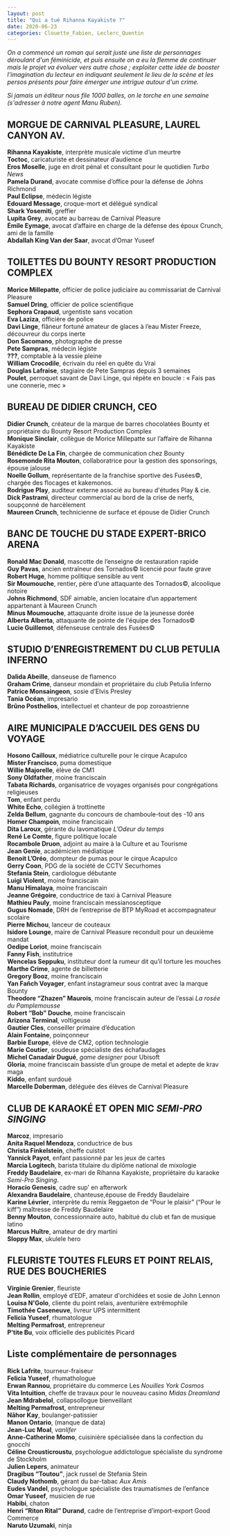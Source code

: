 ```yaml
---
layout: post
title: "Qui a tué Rihanna Kayakiste ?"
date: 2020-06-23
categories: Clouette_Fabien, Leclerc_Quentin
---
```


*On a commencé un roman qui serait juste une liste de personnages déroulant d'un féminicide, et puis ensuite on a eu la flemme de continuer mais le projet va évoluer vers autre chose ; exploiter cette idée de booster l'imagination du lecteur en indiquant seulement le lieu de la scène et les persos présents pour faire émerger une intrigue autour d'un crime.*

*Si jamais un éditeur nous file 1000 balles, on le torche en une semaine (s'adresser à notre agent Manu Ruben).*

## MORGUE DE CARNIVAL PLEASURE, LAUREL CANYON AV.

**Rihanna Kayakiste**, interprète musicale victime d’un meurtre  
**Toctoc**, caricaturiste et dessinateur d’audience  
**Eros Moselle**, juge en droit pénal et consultant pour le quotidien *Turbo News*  
**Pamela Durand**, avocate commise d’office pour la défense de Johns Richmond  
**Paul Eclipse**, médecin légiste  
**Edouard Message**, croque-mort et délégué syndical  
**Shark Yosemiti**, greffier  
**Lupita Grey**, avocate au barreau de Carnival Pleasure  
**Émile Eymage**, avocat d’affaire en charge de la défense des époux Crunch, ami de la famille  
**Abdallah King Van der Saar**, avocat d’Omar Yuseef

## TOILETTES DU BOUNTY RESORT PRODUCTION COMPLEX

**Morice Millepatte**, officier de police judiciaire au commissariat de Carnival Pleasure  
**Samuel Dring**, officier de police scientifique  
**Sephora Crapaud**, urgentiste sans vocation  
**Eva Laziza**, officière de police  
**Davi Linge**, flâneur fortuné amateur de glaces à l’eau Mister Freeze, découvreur du corps inerte  
**Don Sacomano**, photographe de presse  
**Pete Sampras**, médecin légiste  
**???**, comptable à la vessie pleine  
**William Crocodile**, écrivain du réel en quête du Vrai  
**Douglas Lafraise**, stagiaire de Pete Sampras depuis 3 semaines  
**Poulet**, perroquet savant de Davi Linge, qui répète en boucle : « Fais pas une connerie, mec »

## BUREAU DE DIDIER CRUNCH, CEO

**Didier Crunch**, créateur de la marque de barres chocolatées Bounty et propriétaire du Bounty Resort Production Complex  
**Monique Sinclair**, collègue de Morice Millepatte sur l’affaire de Rihanna Kayakiste  
**Bénédicte De La Fin**, chargée de communication chez Bounty  
**Rosemonde Rita Mouton**, collaboratrice pour la gestion des sponsorings, épouse jalouse   
**Noelle Gollum**, représentante de la franchise sportive des Fusées©, chargée des flocages et kakemonos.  
**Rodrigue Play**, auditeur externe associé au bureau d'études Play & cie.  
**Dick Pastrami**, directeur commercial au bord de la crise de nerfs, soupçonné de harcèlement   
**Maureen Crunch**, technicienne de surface et épouse de Didier Crunch

## BANC DE TOUCHE DU STADE EXPERT-BRICO ARENA

**Ronald Mac Donald**, mascotte de l’enseigne de restauration rapide  
**Guy Pavas**, ancien entraîneur des Tornados© licencié pour faute grave  
**Robert Huge**, homme politique sensible au vent  
**Sir Moumouche**, rentier, père d’une attaquante des Tornados©, alcoolique notoire  
**Johns Richmond**, SDF aimable, ancien locataire d’un appartement appartenant à Maureen Crunch  
**Minus Moumouche**, attaquante droite issue de la jeunesse dorée  
**Alberta Alberta**, attaquante de pointe de l'équipe des Tornados©  
**Lucie Guillemot**, défenseuse centrale des Fusées©

## STUDIO D’ENREGISTREMENT DU CLUB PETULIA INFERNO

**Dalida Abeille**, danseuse de flamenco  
**Graham Crime**, danseur mondain et propriétaire du club Petulia Inferno  
**Patrice Monsaingeon**, sosie d’Elvis Presley  
**Tania Océan**, impresario  
**Brûno Posthelios**, intellectuel et chanteur de pop zoroastrienne

## AIRE MUNICIPALE D’ACCUEIL DES GENS DU VOYAGE

**Hosono Cailloux**, médiatrice culturelle pour le cirque Acapulco  
**Mister Francisco**, puma domestique  
**Willie Majorelle**, élève de CM1  
**Sony Oldfather**, moine franciscain  
**Tabata Richards**, organisatrice de voyages organisés pour congrégations religieuses  
**Tom**, enfant perdu  
**White Echo**, collégien à trottinette  
**Zelda Bellum**, gagnante du concours de chamboule-tout des -10 ans  
**Homer Champoin**, moine franciscain  
**Dita Laroux**, gérante du lavomatique *L’Odeur du temps*  
**René Le Comte**, figure politique locale  
**Rocambole Druon**, adjoint au maire à la Culture et au Tourisme  
**Jean Genie**, académicien médiatique  
**Benoit L’Oréo**, dompteur de pumas pour le cirque Acapulco  
**Gerry Coon**, PDG de la société de CCTV Securhomes  
**Stefania Stein**, cardiologue débutante  
**Luigi Violent**, moine franciscain  
**Manu Himalaya**, moine franciscain  
**Jeanne Grégoire**, conductrice de taxi à Carnival Pleasure  
**Mathieu Pauly**, moine franciscain messianosceptique  
**Gugus Nomade**, DRH de l’entreprise de BTP MyRoad et accompagnateur scolaire  
**Pierre Michou**, lanceur de couteaux  
**Isidore Lounge**, maire de Carnival Pleasure reconduit pour un deuxième mandat  
**Oedipe Loriot**, moine franciscain  
**Fanny Fish**, institutrice  
**Wencelas Seppuku**, instituteur dont la rumeur dit qu’il torture les mouches  
**Marthe Crime**, agente de billetterie  
**Gregory Booz**, moine franciscain  
**Yan Fañch Voyager**, enfant instagrameur sous contrat avec la marque Bounty  
**Theodore “Zhazen” Maurois**, moine franciscain auteur de l’essai *La rosée du Pamplemousse*  
**Robert “Bob” Douche**, moine franciscain  
**Arizona Terminal**, voltigeuse  
**Gautier Cles**, conseiller primaire d’éducation  
**Alain Fontaine**, poinçonneur  
**Barbie Europe**, élève de CM2, option technologie  
**Marie Coutier**, soudeuse spécialiste des échafaudages  
**Michel Canadair Dugué**, *game designer* pour Ubisoft  
**Gloria**, moine franciscain bassiste d’un groupe de metal et adepte de krav maga  
**Kiddo**, enfant surdoué  
**Marcelle Doberman**, déléguée des élèves de Carnival Pleasure

## CLUB DE KARAOKÉ ET OPEN MIC *SEMI-PRO SINGING*

**Marcoz**, impresario  
**Anita Raquel Mendoza**, conductrice de bus  
**Christa Finkelstein**, cheffe cuistot  
**Yannick Payot**, enfant passionné par les jeux de cartes  
**Marcia Logitech**, barista titulaire du diplôme national de mixologie  
**Freddy Baudelaire**, ex-mari de Rihanna Kayakiste, propriétaire du karaoke *Semi-Pro Singing*.  
**Horacio Genesis**, cadre sup’ en afterwork  
**Alexandra Baudelaire**, chanteuse,épouse de Freddy Baudelaire  
**Karine Lévrier**, interprète du remix Reggaeton de “Pour le plaisir” (“Pour le kiff”) maîtresse de Freddy Baudelaire  
**Benny Mouton**, concessionnaire auto, habitué du club et fan de musique latino  
**Marcus Huître**, amateur de dry martini  
**Sloppy Max**, ukulele hero

## FLEURISTE TOUTES FLEURS ET POINT RELAIS, RUE DES BOUCHERIES

**Virginie Grenier**, fleuriste  
**Jean Rollin**, employé d’EDF, amateur d'orchidées et sosie de John Lennon  
**Louisa N'Golo**, cliente du point relais, aventurière extrêmophile  
**Timothée Caseneuve**, livreur UPS intermittent  
**Felicia Yuseef**, rhumatologue  
**Melting Permafrost**, entrepreneur  
**P’tite Bu**, voix officielle des publicités Picard

## Liste complémentaire de personnages

**Rick Lafrite**, tourneur-fraiseur  
**Felicia Yuseef**, rhumathologue  
**Erwan Rannou**, propriétaire du commerce Les *Nouilles York Cosmos*  
**Vita Intuition**, cheffe de travaux pour le nouveau casino *Midas Dreamland*  
**Jean Mdrabelol**, collapsollogue bienveillant  
**Melting Permafrost**, entrepreneur  
**Nāhor Kay**, boulanger-patissier  
**Manon Ontario**, (manque de data)  
**Jean-Luc Moal**, *vanlifer*  
**Anne-Catherine Momo**, cuisinière spécialisée dans la confection du gnocchi  
**Céline Crousticroustu**, psychologue addictologue spécialiste du syndrome de Stockholm  
**Julien Lepers**, animateur  
**Dragibus “Toutou”**, jack russel de Stefania Stein  
**Claudy Nothomb**, gérant du bar-tabac *Aux Amis*  
**Eudes Vandel**, psychologue spécialiste des traumatismes de l’enfance  
**Omar Yuseef**, musicien de rue  
**Habibi**, chaton  
**Henri “Riton Rital” Durand**, cadre de l’entreprise d’import-export Good Commerce  
**Naruto Uzumaki**, ninja
